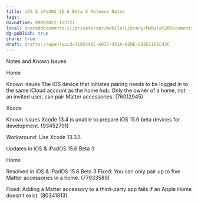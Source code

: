 ```yaml
---
title: iOS & iPadOS 15.6 Beta 5 Release Notes
tags: 
davodtime: 09082022-113721
local: shareddocuments:///private/var/mobile/Library/Mobile%20Documents/iCloud~md~obsidian/Documents/OBSHIDDIAN/drafts/3105441C-A017-451A-92DE-C02E11F1C43C.md
dg-publish: true
share: true
draft: drafts://open?uuid=3105441C-A017-451A-92DE-C02E11F1C43C
---
```


Notes and Known Issues

Home

Known Issues
The iOS device that initiates pairing needs to be logged in to the same iCloud account as the home hub. Only the owner of a home, not an invited user, can pair Matter accessories. (76012945)

Xcode

Known Issues
Xcode 13.4 is unable to prepare iOS 15.6 beta devices for development. (93452791)

Workaround: Use Xcode 13.3.1.

Updates in iOS & iPadOS 15.6 Beta 3

Home

Resolved in iOS & iPadOS 15.6 Beta 3
Fixed: You can only pair up to five Matter accessories in a home. (77933589)

Fixed: Adding a Matter accessory to a third-party app fails if an Apple Home doesn't exist. (80341813)